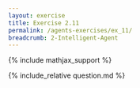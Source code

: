 ```yaml
---
layout: exercise
title: Exercise 2.11
permalink: /agents-exercises/ex_11/
breadcrumb: 2-Intelligent-Agent
---
```


{% include mathjax_support %}

<div><i class="arrow-up loader" data-chapter="agents-exercises" data-exercise="ex_11" data-rating="0"></i></div>
{% include_relative question.md %}
